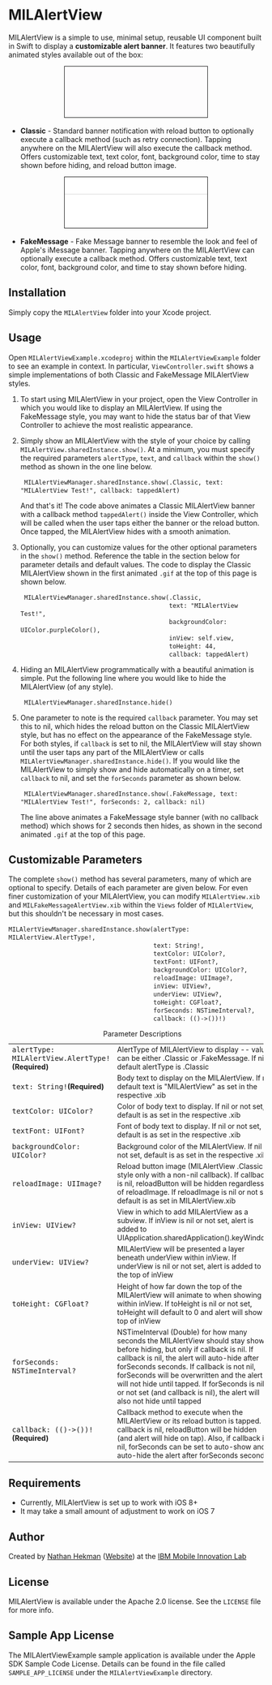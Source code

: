 MILAlertView
=======================

MILAlertView is a simple to use, minimal setup, reusable UI component built in Swift to display a __customizable alert banner__. It features two beautifully animated styles available out of the box:

<p align="center">
<img src="classic_banner.gif"  alt="Drawing" height=100 border=1 /></p>

* __Classic__ - Standard banner notification with reload button to optionally execute a callback method (such as retry connection). Tapping anywhere on the MILAlertView will also execute the callback method. Offers customizable text, text color, font, background color, time to stay shown before hiding, and reload button image.
	
<p align="center">
<img src="fake_message_banner.gif"  alt="Drawing" height=100 border=1 /></p>
	
* __FakeMessage__ - Fake Message banner to resemble the look and feel of Apple's iMessage banner. Tapping anywhere on the MILAlertView can optionally execute a callback method. Offers customizable text, text color, font, background color, and time to stay shown before hiding.

## Installation

Simply copy the `MILAlertView` folder into your Xcode project.


## Usage

Open `MILAlertViewExample.xcodeproj` within the `MILAlertViewExample` folder to see an example in context. In particular, `ViewController.swift` shows a simple implementations of both Classic and FakeMessage MILAlertView styles.

1. To start using MILAlertView in your project, open the View Controller in which you would like to display an MILAlertView. If using the FakeMessage style, you may want to hide the status bar of that View Controller to achieve the most realistic appearance.
	
1. Simply show an MILAlertView with the style of your choice by calling `MILAlertView.sharedInstance.show()`. At a minimum, you must specify the required parameters `alertType`, `text`, and `callback` within the `show()` method as shown in the one line below.

        MILAlertViewManager.sharedInstance.show(.Classic, text: "MILAlertView Test!", callback: tappedAlert)
        
	And that's it! The code above animates a Classic MILAlertView banner with a callback method `tappedAlert()` inside the View Controller, which will be called when the user taps either the banner or the reload button. Once tapped, the MILAlertView hides with a smooth animation.

1. Optionally, you can customize values for the other optional parameters in the `show()` method. Reference the table in the section below for parameter details and default values. The code to display the Classic MILAlertView shown in the first animated `.gif` at the top of this page is shown below.

        MILAlertViewManager.sharedInstance.show(.Classic,
        										text: "MILAlertView Test!", 
        										backgroundColor: UIColor.purpleColor(), 
        										inView: self.view, 
        										toHeight: 44, 
        										callback: tappedAlert)
        
1. Hiding an MILAlertView programmatically with a beautiful animation is simple. Put the following line where you would like to hide the MILAlertView (of any style).

        MILAlertViewManager.sharedInstance.hide()

1. One parameter to note is the required `callback` parameter. You may set this to nil, which hides the reload button on the Classic MILAlertView style, but has no effect on the appearance of the FakeMessage style. For both styles, if `callback` is set to nil, the MILAlertView will stay shown until the user taps any part of the MILAlertView or calls `MILAlertViewManager.sharedInstance.hide()`. If you would like the MILAlertView to simply show and hide automatically on a timer, set `callback` to nil, and set the `forSeconds` parameter as shown below.
        
        MILAlertViewManager.sharedInstance.show(.FakeMessage, text: "MILAlertView Test!", forSeconds: 2, callback: nil)
        
	The line above animates a FakeMessage style banner (with no callback method) which shows for 2 seconds then hides, as shown in the second animated `.gif` at the top of this page.
	
## Customizable Parameters
The complete `show()` method has several parameters, many of which are optional to specify. Details of each parameter are given below. For even finer customization of your MILAlertView, you can modify `MILAlertView.xib` and `MILFakeMessageAlertView.xib` within the `Views` folder of `MILAlertView`, but this shouldn't be necessary in most cases.

	MILAlertViewManager.sharedInstance.show(alertType: MILAlertView.AlertType!, 
											text: String!, 
											textColor: UIColor?, 
											textFont: UIFont?, 
											backgroundColor: UIColor?, 
											reloadImage: UIImage?, 
											inView: UIView?, 
											underView: UIView?, 
											toHeight: CGFloat?, 
											forSeconds: NSTimeInterval?, 
											callback: (()->())!)

<table>
  <caption>Parameter Descriptions</caption>
  <tr>
    <td><tt>alertType: MILAlertView.AlertType!</tt><b>(Required)</b></td>
    <td>AlertType of MILAlertView to display -- value can be either .Classic or .FakeMessage. If nil, default alertType is .Classic</td>
  </tr>
  <tr>
    <td><tt>text: String!</tt><b>(Required)</b></td>
    <td>Body text to display on the MILAlertView. If nil, default text is "MILAlertView" as set in the respective .xib</td>
  </tr>
  <tr>
    <td><tt>textColor: UIColor?</tt></td>
    <td>Color of body text to display. If nil or not set, default is as set in the respective .xib</td>
  </tr>
  <tr>
    <td><tt>textFont: UIFont?</tt></td>
    <td>Font of body text to display. If nil or not set, default is as set in the respective .xib</td>
  </tr>
  <tr>
    <td><tt>backgroundColor: UIColor?</tt></td>
    <td>Background color of the MILAlertView. If nil or not set, default is as set in the respective .xib</td>
  </tr>
    <tr>
    <td><tt>reloadImage: UIImage?</tt></td>
    <td>Reload button image (MILAlertView .Classic style only with a non-nil callback). If callback is nil, reloadButton will be hidden regardless of reloadImage. If reloadImage is nil or not set, default is as set in MILAlertView.xib</td>
  </tr>
  <tr>
    <td><tt>inView: UIView?</td>
    <td>View in which to add MILAlertView as a subview. If inView is nil or not set, alert is added to UIApplication.sharedApplication().keyWindow!</td>
  </tr>
  <tr>
    <td><tt>underView: UIView?</tt></td>
    <td>MILAlertView will be presented a layer beneath underView within inView. If underView is nil or not set, alert is added to the top of inView</td>
  </tr>
  <tr>
    <td><tt>toHeight: CGFloat?</tt></td>
    <td>Height of how far down the top of the MILAlertView will animate to when showing within inView. If toHeight is nil or not set, toHeight will default to 0 and alert will show at top of inView</td>
  </tr>
  <tr>
    <td><tt>forSeconds: NSTimeInterval?</tt></td>
    <td>NSTimeInterval (Double) for how many seconds the MILAlertView should stay shown before hiding, but only if callback is nil. If callback is nil, the alert will auto-hide after forSeconds seconds. If callback is not nil, forSeconds will be overwritten and the alert will not hide until tapped. If forSeconds is nil or not set (and callback is nil), the alert will also not hide until tapped</td>
  </tr>
    <tr>
    <td><tt>callback: (()->())!</tt><b>(Required)</b></td>
    <td>Callback method to execute when the MILAlertView or its reload button is tapped. If callback is nil, reloadButton will be hidden (and alert will hide on tap). Also, if callback is nil, forSeconds can be set to auto-show and auto-hide the alert after forSeconds seconds</td>
  </tr>
</table>

## Requirements
* Currently, MILAlertView is set up to work with iOS 8+
* It may take a small amount of adjustment to work on iOS 7

## Author

Created by [Nathan Hekman](https://github.com/nathan-hekman)
([Website](http://nathanhekman.com)) at the [IBM Mobile Innovation Lab](http://www-969.ibm.com/innovation/milab/)

## License

MILAlertView is available under the Apache 2.0 license. See the `LICENSE` file for more info.

## Sample App License
The MILAlertViewExample sample application is available under the Apple SDK Sample Code License. Details can be found in the file called `SAMPLE_APP_LICENSE` under the `MILAlertViewExample` directory.

